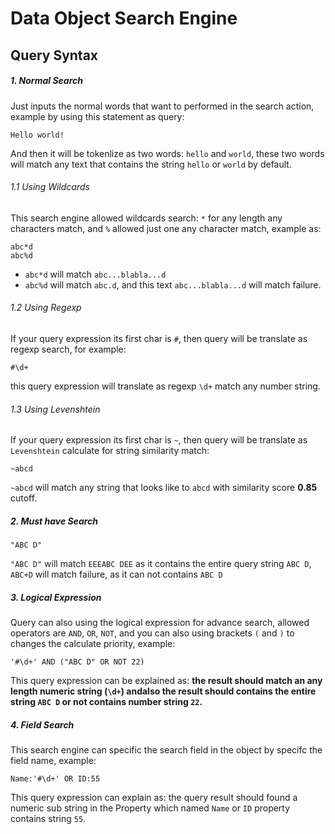 # Data Object Search Engine

## Query Syntax

##### 1. Normal Search

Just inputs the normal words that want to performed in the search action, example by using this statement as query:

```
Hello world!
```

And then it will be tokenlize as two words: ``hello`` and ``world``, these two words will match any text that contains the string ``hello`` or ``world`` by default.

###### 1.1 Using Wildcards

This search engine allowed wildcards search: ``*`` for any length any characters match, and ``%`` allowed just one any character match, example as:

```
abc*d
abc%d
```

+ ``abc*d`` will match ``abc...blabla...d``
+ ``abc%d`` will match ``abc.d``, and this text ``abc...blabla...d`` will match failure.

###### 1.2 Using Regexp

If your query expression its first char is ``#``, then query will be translate as regexp search, for example:

```
#\d+
```

this query expression will translate as regexp ``\d+`` match any number string.

###### 1.3 Using Levenshtein

If your query expression its first char is ``~``, then query will be translate as ``Levenshtein`` calculate for string similarity match:

```
~abcd
```

``~abcd`` will match any string that looks like to ``abcd`` with similarity score **0.85** cutoff.

##### 2. Must have Search

```
"ABC D"
```

``"ABC D"`` will match ``EEEABC DEE`` as it contains the entire query string ``ABC D``, ``ABC+D`` will match failure, as it can not contains ``ABC D``

##### 3. Logical Expression

Query can also using the logical expression for advance search, allowed operators are ``AND``, ``OR``, ``NOT``, and you can also using brackets ``(`` and ``)`` to changes the calculate priority, example:

```
'#\d+' AND ("ABC D" OR NOT 22)
```

This query expression can be explained as: **the result should match an any length numeric string (``\d+``) andalso the result should contains the entire string ``ABC D`` or not contains number string ``22``.**

##### 4. Field Search

This search engine can specific the search field in the object by specifc the field name, example:

```
Name:'#\d+' OR ID:55
```

This query expression can explain as: the query result should found a numeric sub string in the Property which named ``Name`` or ``ID`` property contains string ``55``.
